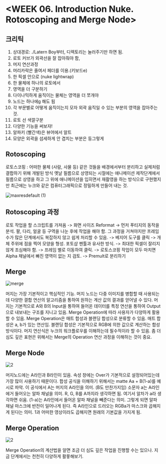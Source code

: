 # <WEEK 06. Introduction Nuke. Rotoscoping and Merge Node>

## 크리틱

1. 상대경로: ./Latern Boy부터, 디렉토리는 눌러주기만 하면 됨.
2. 로토 커브가 외곽선을 잘 잡아줘야 함,
3. 머지 연산과정
4. 머리카락은 줄여서 페더를 이용.(키보드e)
5. 한 픽셀 안으로 (nuke lightwrap)
6. 한 물체에 하나의 로토에서
7. 영역을 더 구분하기
8. 다이나믹하게 움직이는 물체는 영역을 더 쪼개야
9. 노드는 하나에g 해도 됨
10. 각 부문별로 어떻게 움직이는지 모자 외곽 움직일 수 있는 부분의 영역을 잡아주는 것.
11. 로토 선 색깔구분
12. 다양한 기능을 써보자!
13. 알파키 (빨간색)은 뷰어에서 알트
14. 모양은 외곽을 섬세하게 안 겹치는 부분은 둥그렇게

## Rotoscoping

로토스코핑 : 어떠한 물체 (사람, 사물 등) 같은 것들을 배경에서부터 분리하고 실제처럼 결합하기 위해 개발된 방식
옛날 필름으로 상영되는 시절에는 애니메이션 제작단계에서 필름으로 상영을 하고 그 위에 애니메이션을 입히면서
재촬영을 하는 방식으로 구현했지만 최근에는 누크와 같은 컴퓨터그래픽으로 정밀하게 만들어 내는 것.

![maxresdefault (1)](https://user-images.githubusercontent.com/112792903/208292049-538bec16-c38b-4576-bf60-084f94d8a7d2.jpg)

## Rotoscoping 과정

로토 작업을 할 스크립트를 가져옴 -> 화면 사이즈 Reformat -> 먼저 푸티지의 동작을 분석. 팔, 다리, 얼굴 등 
구역을 나눈 후에 작업을 해야 함. 그 과정을 거쳐야지만 프레임 수가 많은 단계에서도 복잡하지 않고 쉽게 처리할 수 있음. -> 베지어 도구를 클릭
-> 개체 주위에 점을 찍어 모양을 형성. 포토샵 펜툴과 유사한 방식. -> 최대한 픽셀이 잘리지 않게 조심해야 함. -> 프레임 별로 이동하여 클릭.
-> 로토스코핑 작업이 모두 마치면 Alpha 채널에서 빠진 영역이 없는 지 검토. -> Premult로 분리하기


## Merge

![merge](https://user-images.githubusercontent.com/112792903/208256338-8afa2885-eb95-4594-8b85-246b3ea0ceb1.PNG)

머지는 가장 기본적이고 핵심적인 기능. 머지 노드는 다중 이미지를 병합할 때 사용되는데 다양한 결합 연산의 알고리즘을 통하여
원하는 계산 값의 결과를 얻어낼 수 있다.
머지는 기본적으로 A와 B의 Input을 통하여 들어온 데이터를 특정 연산을 통하여 Output으로 내보내는 구조를 지니고 있음.
Merge Operation에 따라 사용자가 다양하게 활용할 수 있음.
Merge Operation은 매트 합성과 블랜딩 합성으로 분류할 수 있음. 매트 합성은 a, b가 있는 연산임. 블랜딩 합성은 기본적으로 RGB에 의한 값으로
계산하는 합성 방식이다. 
머지 연산식은 누크의 워크플로우를 이해하는데 필수적이라 할 수 있음. 좀 더 심도 깊은 표현은 위해서는 Merge의 Operation 연산 과정을
이해하는 것이 중요.

## Merge Node

![2](https://user-images.githubusercontent.com/112792903/208256420-a943f800-3e0c-4bba-a510-a6b974c754e9.PNG)

머지노드에는 A라인과 B라인이 있음. 속성 창에는 Over가 기본적으로 설정되어있는데 가장 많이 사용하기 때문이다.
합성 공식을 이해하기 위해서는 matte Aa + B(1-a)를 예시로 파악. 이 공식에서 A는 머지의 A라인을 의미. (B도 만찬가지임)
소문자 a는 A라인에거 들어오는 알파 채널을 의미. R, G, B를 A까지라 생각하면 됨. 여기서 알차가 a라 생각하면 쉬움.
(1-a)는 A라인에서 들어온 알파 채널을 빼준다는 의미. 그렇게 되면 알파 채널 마스크에 반전이 일어나게 된다.
즉 A라인으로 드러오는 RGBa가 마스크와 곱해지게 된다는 의미. 1과 어떠한 영상이라도 곱해지면 원래의 기본값을 가지게 됨.


## Merge Operation

![2](https://user-images.githubusercontent.com/112792903/208256493-4c2d8266-1c87-41a8-9c11-7d5e408736bc.PNG)

Merge Operation의 계산법을 알면 조금 더 심도 깊은 작업을 진행할 수는 있으나. 지금 단계에서는 천천히 다양하게 활욯해보기.




